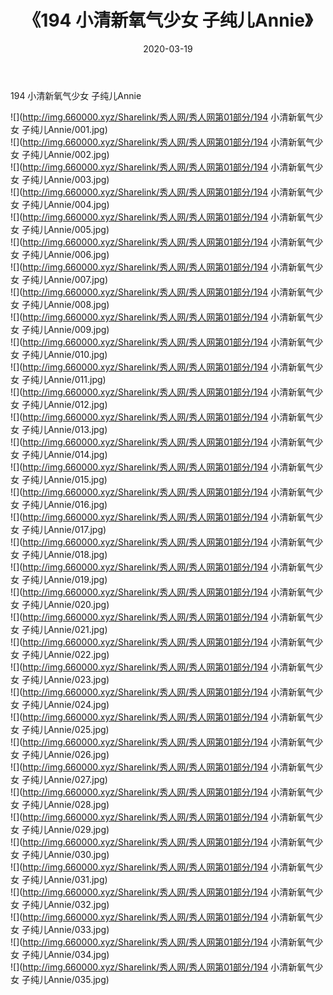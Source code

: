 ﻿---
layout: post
title:  《194 小清新氧气少女 子纯儿Annie》
date:   2020-03-19
img: http://img.660000.xyz/Sharelink/秀人网/秀人网第01部分/194 小清新氧气少女 子纯儿Annie/000.jpg
categories: [美女, 清纯, 唯美]
---

194 小清新氧气少女 子纯儿Annie

  ![](http://img.660000.xyz/Sharelink/秀人网/秀人网第01部分/194 小清新氧气少女 子纯儿Annie/001.jpg) <br> ![](http://img.660000.xyz/Sharelink/秀人网/秀人网第01部分/194 小清新氧气少女 子纯儿Annie/002.jpg) <br> ![](http://img.660000.xyz/Sharelink/秀人网/秀人网第01部分/194 小清新氧气少女 子纯儿Annie/003.jpg) <br> ![](http://img.660000.xyz/Sharelink/秀人网/秀人网第01部分/194 小清新氧气少女 子纯儿Annie/004.jpg) <br> ![](http://img.660000.xyz/Sharelink/秀人网/秀人网第01部分/194 小清新氧气少女 子纯儿Annie/005.jpg) <br> ![](http://img.660000.xyz/Sharelink/秀人网/秀人网第01部分/194 小清新氧气少女 子纯儿Annie/006.jpg) <br> ![](http://img.660000.xyz/Sharelink/秀人网/秀人网第01部分/194 小清新氧气少女 子纯儿Annie/007.jpg) <br> ![](http://img.660000.xyz/Sharelink/秀人网/秀人网第01部分/194 小清新氧气少女 子纯儿Annie/008.jpg) <br> ![](http://img.660000.xyz/Sharelink/秀人网/秀人网第01部分/194 小清新氧气少女 子纯儿Annie/009.jpg) <br> ![](http://img.660000.xyz/Sharelink/秀人网/秀人网第01部分/194 小清新氧气少女 子纯儿Annie/010.jpg) <br> ![](http://img.660000.xyz/Sharelink/秀人网/秀人网第01部分/194 小清新氧气少女 子纯儿Annie/011.jpg) <br> ![](http://img.660000.xyz/Sharelink/秀人网/秀人网第01部分/194 小清新氧气少女 子纯儿Annie/012.jpg) <br> ![](http://img.660000.xyz/Sharelink/秀人网/秀人网第01部分/194 小清新氧气少女 子纯儿Annie/013.jpg) <br> ![](http://img.660000.xyz/Sharelink/秀人网/秀人网第01部分/194 小清新氧气少女 子纯儿Annie/014.jpg) <br> ![](http://img.660000.xyz/Sharelink/秀人网/秀人网第01部分/194 小清新氧气少女 子纯儿Annie/015.jpg) <br> ![](http://img.660000.xyz/Sharelink/秀人网/秀人网第01部分/194 小清新氧气少女 子纯儿Annie/016.jpg) <br> ![](http://img.660000.xyz/Sharelink/秀人网/秀人网第01部分/194 小清新氧气少女 子纯儿Annie/017.jpg) <br> ![](http://img.660000.xyz/Sharelink/秀人网/秀人网第01部分/194 小清新氧气少女 子纯儿Annie/018.jpg) <br> ![](http://img.660000.xyz/Sharelink/秀人网/秀人网第01部分/194 小清新氧气少女 子纯儿Annie/019.jpg) <br> ![](http://img.660000.xyz/Sharelink/秀人网/秀人网第01部分/194 小清新氧气少女 子纯儿Annie/020.jpg) <br> ![](http://img.660000.xyz/Sharelink/秀人网/秀人网第01部分/194 小清新氧气少女 子纯儿Annie/021.jpg) <br> ![](http://img.660000.xyz/Sharelink/秀人网/秀人网第01部分/194 小清新氧气少女 子纯儿Annie/022.jpg) <br> ![](http://img.660000.xyz/Sharelink/秀人网/秀人网第01部分/194 小清新氧气少女 子纯儿Annie/023.jpg) <br> ![](http://img.660000.xyz/Sharelink/秀人网/秀人网第01部分/194 小清新氧气少女 子纯儿Annie/024.jpg) <br> ![](http://img.660000.xyz/Sharelink/秀人网/秀人网第01部分/194 小清新氧气少女 子纯儿Annie/025.jpg) <br> ![](http://img.660000.xyz/Sharelink/秀人网/秀人网第01部分/194 小清新氧气少女 子纯儿Annie/026.jpg) <br> ![](http://img.660000.xyz/Sharelink/秀人网/秀人网第01部分/194 小清新氧气少女 子纯儿Annie/027.jpg) <br> ![](http://img.660000.xyz/Sharelink/秀人网/秀人网第01部分/194 小清新氧气少女 子纯儿Annie/028.jpg) <br> ![](http://img.660000.xyz/Sharelink/秀人网/秀人网第01部分/194 小清新氧气少女 子纯儿Annie/029.jpg) <br> ![](http://img.660000.xyz/Sharelink/秀人网/秀人网第01部分/194 小清新氧气少女 子纯儿Annie/030.jpg) <br> ![](http://img.660000.xyz/Sharelink/秀人网/秀人网第01部分/194 小清新氧气少女 子纯儿Annie/031.jpg) <br> ![](http://img.660000.xyz/Sharelink/秀人网/秀人网第01部分/194 小清新氧气少女 子纯儿Annie/032.jpg) <br> ![](http://img.660000.xyz/Sharelink/秀人网/秀人网第01部分/194 小清新氧气少女 子纯儿Annie/033.jpg) <br> ![](http://img.660000.xyz/Sharelink/秀人网/秀人网第01部分/194 小清新氧气少女 子纯儿Annie/034.jpg) <br> ![](http://img.660000.xyz/Sharelink/秀人网/秀人网第01部分/194 小清新氧气少女 子纯儿Annie/035.jpg) <br>